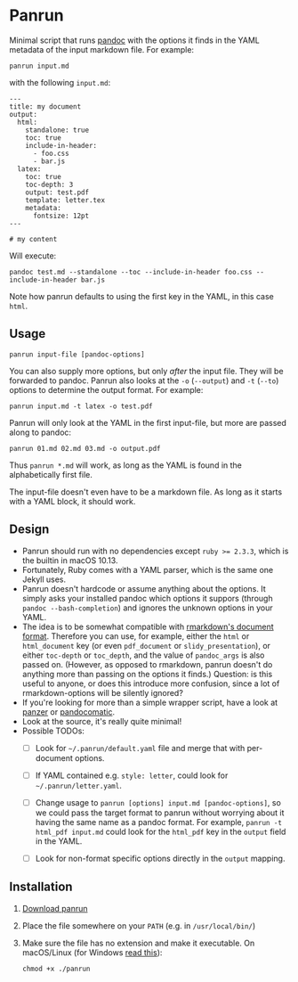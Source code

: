 # Panrun

Minimal script that runs [pandoc](http://pandoc.org/) with the options it finds in the YAML metadata of the input markdown file. For example:

    panrun input.md

with the following `input.md`:

    ---
    title: my document
    output:
      html:
        standalone: true
        toc: true
        include-in-header:
          - foo.css
          - bar.js
      latex:
        toc: true
        toc-depth: 3
        output: test.pdf
        template: letter.tex
        metadata:
          fontsize: 12pt
    ---

    # my content

Will execute:

    pandoc test.md --standalone --toc --include-in-header foo.css --include-in-header bar.js

Note how panrun defaults to using the first key in the YAML, in this case `html`.


## Usage

    panrun input-file [pandoc-options]

You can also supply more options, but only _after_ the input file. They will be forwarded to pandoc. Panrun also looks at the `-o` (`--output`) and `-t` (`--to`) options to determine the output format. For example:

    panrun input.md -t latex -o test.pdf

Panrun will only look at the YAML in the first input-file, but more are passed along to pandoc:

    panrun 01.md 02.md 03.md -o output.pdf

Thus `panrun *.md` will work, as long as the YAML is found in the alphabetically first file.

The input-file doesn't even have to be a markdown file. As long as it starts with a YAML block, it should work.


## Design

- Panrun should run with no dependencies except `ruby >= 2.3.3`, which is the builtin in macOS 10.13.
- Fortunately, Ruby comes with a YAML parser, which is the same one Jekyll uses.
- Panrun doesn't hardcode or assume anything about the options. It simply asks your installed pandoc which options it suppors (through `pandoc --bash-completion`) and ignores the unknown options in your YAML.
- The idea is to be somewhat compatible with [rmarkdown's document format](https://bookdown.org/yihui/rmarkdown/output-formats.html). Therefore you can use, for example, either the `html` or `html_document` key (or even `pdf_document` or `slidy_presentation`), or either `toc-depth` or `toc_depth`, and the value of `pandoc_args` is also passed on. (However, as opposed to rmarkdown, panrun doesn't do anything more than passing on the options it finds.) Question: is this useful to anyone, or does this introduce more confusion, since a lot of rmarkdown-options will be silently ignored?
- If you're looking for more than a simple wrapper script, have a look at [panzer](https://github.com/msprev/panzer) or [pandocomatic](https://github.com/htdebeer/pandocomatic).
- Look at the source, it's really quite minimal!
- Possible TODOs:
  - [ ] Look for `~/.panrun/default.yaml` file and merge that with per-document options.
  - [ ] If YAML contained e.g. `style: letter`, could look for `~/.panrun/letter.yaml`.
  - [ ] Change usage to `panrun [options] input.md [pandoc-options]`, so we could pass the target format to panrun without worrying about it having the same name as a pandoc format. For example, `panrun -t html_pdf input.md` could look for the `html_pdf` key in the `output` field in the YAML.
  - [ ] Look for non-format specific options directly in the `output` mapping.


## Installation

1. [Download panrun](https://raw.githubusercontent.com/mb21/panrun/master/panrun)
2. Place the file somewhere on your `PATH` (e.g. in `/usr/local/bin/`)
3. Make sure the file has no extension and make it executable. On macOS/Linux (for Windows [read this](https://stackoverflow.com/questions/1422380/)):

       chmod +x ./panrun
